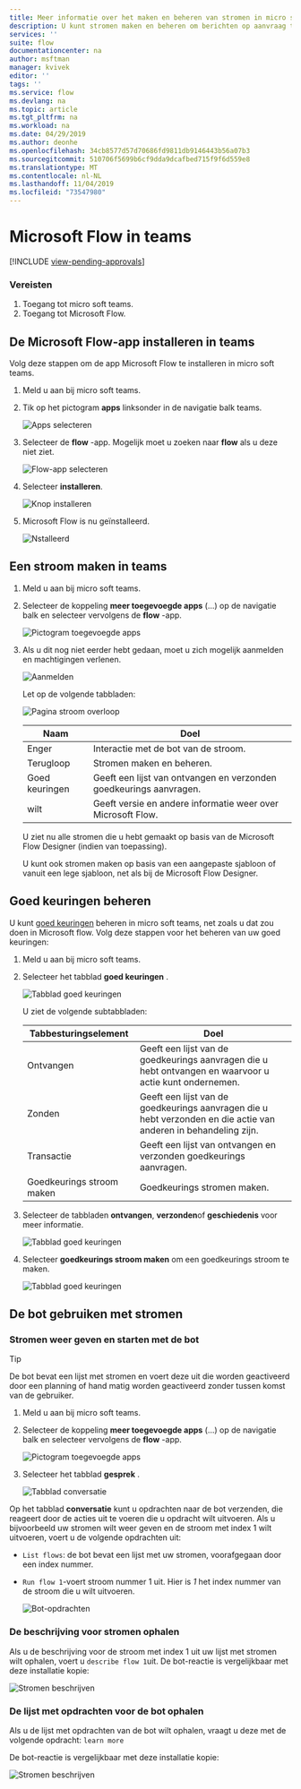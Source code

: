 ```yaml
---
title: Meer informatie over het maken en beheren van stromen in micro soft teams | Microsoft Docs
description: U kunt stromen maken en beheren om berichten op aanvraag te plaatsen, @mention gebruikers en kanalen, kaarten post met respons opties en meer.
services: ''
suite: flow
documentationcenter: na
author: msftman
manager: kvivek
editor: ''
tags: ''
ms.service: flow
ms.devlang: na
ms.topic: article
ms.tgt_pltfrm: na
ms.workload: na
ms.date: 04/29/2019
ms.author: deonhe
ms.openlocfilehash: 34cb8577d57d70686fd9811db9146443b56a07b3
ms.sourcegitcommit: 510706f5699b6cf9dda9dcafbed715f9f6d559e8
ms.translationtype: MT
ms.contentlocale: nl-NL
ms.lasthandoff: 11/04/2019
ms.locfileid: "73547980"
---
```

# <a name="microsoft-flow-in-teams"></a>Microsoft Flow in teams
[!INCLUDE [view-pending-approvals](includes/cc-rebrand.md)]

### <a name="prerequisites"></a>Vereisten

1. Toegang tot micro soft teams.
1. Toegang tot Microsoft Flow.

## <a name="install-the-microsoft-flow-app-in-teams"></a>De Microsoft Flow-app installeren in teams

Volg deze stappen om de app Microsoft Flow te installeren in micro soft teams.

1. Meld u aan bij micro soft teams.

1. Tik op het pictogram **apps** linksonder in de navigatie balk teams.

    ![Apps selecteren](media/flows-teams/apps.png)

1. Selecteer de **flow** -app. Mogelijk moet u zoeken naar **flow** als u deze niet ziet.

    ![Flow-app selecteren](media/flows-teams/select-flow-app.png)

1. Selecteer **installeren**.

    ![Knop installeren](media/flows-teams/select-install.png)

1. Microsoft Flow is nu geïnstalleerd.

    ![Nstalleerd](media/flows-teams/flow-installed.png)


## <a name="create-a-flow-in-teams"></a>Een stroom maken in teams

1. Meld u aan bij micro soft teams.

1. Selecteer de koppeling **meer toegevoegde apps** (...) op de navigatie balk en selecteer vervolgens de **flow** -app.

    ![Pictogram toegevoegde apps](media/flows-teams/added-apps-icon.png)

1. Als u dit nog niet eerder hebt gedaan, moet u zich mogelijk aanmelden en machtigingen verlenen.

    ![Aanmelden](media/flows-teams/grant-permissions-sign-in.png)


    Let op de volgende tabbladen:

    ![Pagina stroom overloop](media/flows-teams/flow-landing-page.png)

    Naam|Doel
    ----|-----|
    Enger|Interactie met de bot van de stroom.
    Terugloop|Stromen maken en beheren.
    Goed keuringen|Geeft een lijst van ontvangen en verzonden goedkeurings aanvragen.
    wilt|Geeft versie en andere informatie weer over Microsoft Flow.


    U ziet nu alle stromen die u hebt gemaakt op basis van de Microsoft Flow Designer (indien van toepassing). 

    U kunt ook stromen maken op basis van een aangepaste sjabloon of vanuit een lege sjabloon, net als bij de Microsoft Flow Designer. 

## <a name="manage-approvals"></a>Goed keuringen beheren

U kunt [goed keuringen](modern-approvals.md) beheren in micro soft teams, net zoals u dat zou doen in Microsoft flow. Volg deze stappen voor het beheren van uw goed keuringen:

1. Meld u aan bij micro soft teams.
1. Selecteer het tabblad **goed keuringen** .

    ![Tabblad goed keuringen](media/flows-teams/approvals-tab.png)

    U ziet de volgende subtabbladen:

    Tabbesturingselement|Doel
    ----|-----|
    Ontvangen|Geeft een lijst van de goedkeurings aanvragen die u hebt ontvangen en waarvoor u actie kunt ondernemen.
    Zonden|Geeft een lijst van de goedkeurings aanvragen die u hebt verzonden en die actie van anderen in behandeling zijn.
    Transactie|Geeft een lijst van ontvangen en verzonden goedkeurings aanvragen.
    Goedkeurings stroom maken|Goedkeurings stromen maken.

1. Selecteer de tabbladen **ontvangen**, **verzonden**of **geschiedenis** voor meer informatie.

    ![Tabblad goed keuringen](media/flows-teams/approvals-tab-2.png)

1. Selecteer **goedkeurings stroom maken** om een goedkeurings stroom te maken.

    ![Tabblad goed keuringen](media/flows-teams/approvals-tab-3.png)

## <a name="use-the-bot-with-flows"></a>De bot gebruiken met stromen

### <a name="list-and-launch-flows-with-the-bot"></a>Stromen weer geven en starten met de bot

> [!TIP]
> De bot bevat een lijst met stromen en voert deze uit die worden geactiveerd door een planning of hand matig worden geactiveerd zonder tussen komst van de gebruiker.

1. Meld u aan bij micro soft teams.
1. Selecteer de koppeling **meer toegevoegde apps** (...) op de navigatie balk en selecteer vervolgens de **flow** -app.

    ![Pictogram toegevoegde apps](media/flows-teams/added-apps-icon.png)
    
1. Selecteer het tabblad **gesprek** .

    ![Tabblad conversatie](media/flows-teams/conversations-tab.png)

Op het tabblad **conversatie** kunt u opdrachten naar de bot verzenden, die reageert door de acties uit te voeren die u opdracht wilt uitvoeren. Als u bijvoorbeeld uw stromen wilt weer geven en de stroom met index 1 wilt uitvoeren, voert u de volgende opdrachten uit:

- ```List flows```: de bot bevat een lijst met uw stromen, voorafgegaan door een index nummer.
- ```Run flow 1```-voert stroom nummer 1 uit. Hier is *1* het index nummer van de stroom die u wilt uitvoeren.

   ![Bot-opdrachten](media/flows-teams/bot-commands.png)

### <a name="get-the-description-for-flows"></a>De beschrijving voor stromen ophalen

Als u de beschrijving voor de stroom met index 1 uit uw lijst met stromen wilt ophalen, voert u ```describe flow 1```uit. De bot-reactie is vergelijkbaar met deze installatie kopie:

   ![Stromen beschrijven](media/flows-teams/bot-describe.png)

### <a name="get-the-list-of-commands-for-the-bot"></a>De lijst met opdrachten voor de bot ophalen

Als u de lijst met opdrachten van de bot wilt ophalen, vraagt u deze met de volgende opdracht: ```learn more``` 

De bot-reactie is vergelijkbaar met deze installatie kopie:

![Stromen beschrijven](media/flows-teams/bot-learn-more.png) 
